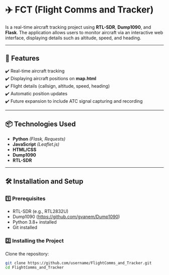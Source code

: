 # ✈️ **FCT** (Flight Comms and Tracker)

Is a real-time aircraft tracking project using **RTL-SDR**, **Dump1090**, and **Flask**. The application allows users to monitor aircraft via an interactive web interface, displaying details such as altitude, speed, and heading.

---

## 🚀 Features
✔️ Real-time aircraft tracking  
✔️ Displaying aircraft positions on **map.html**  
✔️ Flight details (callsign, altitude, speed, heading)    
✔️ Automatic position updates  
✔️ Future expansion to include ATC signal capturing and recording  

---

## 📦 Technologies Used
- **Python** *(Flask, Requests)*
- **JavaScript** *(Leaflet.js)*
- **HTML/CSS**
- **Dump1090**
- **RTL-SDR**

---

## 🛠️ Installation and Setup

### 1️⃣ Prerequisites
- RTL-SDR (e.g., RTL2832U)
- Dump1090 (https://github.com/gvanem/Dump1090)
- Python 3.8+ installed
- Git installed

### 2️⃣ Installing the Project
Clone the repository:
```sh
git clone https://github.com/username/FlightComms_and_Tracker.git
cd FlightComms_and_Tracker
